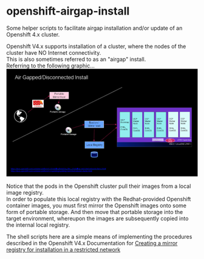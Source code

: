 # openshift-airgap-install
Some helper scripts to facilitate airgap installation and/or update of an Openshift 4.x cluster.

Openshift V4.x supports installation of a cluster, where the nodes of the cluster have NO Internet connectivity.  
This is also sometimes referred to as an "airgap" install.  
Referring to the following graphic...   
![airgap scenario](./images/airgap-graphic.png)  

Notice that the pods in the Openshift cluster pull their images from a local image registry.  
In order to populate this local registry with the Redhat-provided Openshift container images, you must first mirror the Openshift images onto some form of portable storage.  And then move that portable storage into the target environment, whereupon the images are subsequently copied into the internal local registry.

The shell scripts here are a simple means of implementing the procedures described in the Openshift V4.x Documentation for [Creating a mirror registry for installation in a restricted network](https://docs.openshift.com/container-platform/4.5/installing/install_config/installing-restricted-networks-preparations.html)
